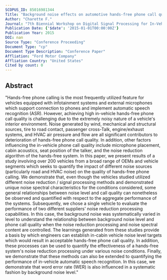 ```yaml
---
SCOPUS_ID: 85016981344
Title: "Background noise effects on automotive hands-free phone call quality and automatic speech recognition"
Author: "Charette F."
Journal: "7th Biennial Workshop on Digital Signal Processing for In-Vehicle Systems and Safety 2015"
Publication Date: {'$date': '2015-01-01T00:00:00Z'}
Publication Year: 2015
DOI: nan
Source Type: "Conference Proceeding"
Document Type: "cp"
Document Type Description: "Conference Paper"
Affliation: "Ford Motor Company"
Affliation Country: "United States"
Cited by count: 0
---
```


## Abstract
"Hands-free phone calling is the most frequently utilized feature for vehicles equipped with infotainment systems and external microphones which support connection to phones and implement automatic speech recognition (ASR). However, achieving high in-vehicle hands-free phone call quality is challenging due to the extremely noisy nature of a vehicle's interior environment. Noise generated by wind, mechanical and structural sources, tire to road contact, passenger cross-Talk, engine/exhaust systems, and HVAC air pressure and flow are all significant contributors to deterioration of hands-free phone call quality. In addition, other factors influencing the in-vehicle phone call quality include microphone placement, cabin acoustics, seat position of the talker, and the noise reduction algorithm of the hands-free system. In this paper, we present results of a study involving over 200 vehicles from a broad range of OEMs and vehicle segments which seeks to quantify the impact of different noise sources (particularly road and HVAC noise) on the quality of hands-free phone calling. We demonstrate that, even though the vehicles studied utilized different noise reduction / signal processing methods and demonstrated unique noise spectral characteristics for the conditions considered, some general relationships between noise level and call quality can nonetheless be observed and quantified with respect to the aggregate performance of the systems. Subsequently, we chose a single vehicle to evaluate the performance of two different suppliers' noise reduction processing capabilities. In this case, the background noise was systematically varied in level to understand the relationship between background noise level and phone call quality when the noise reduction processing and noise spectral content are controlled. The learnings generated from these studies provide a basis by which engineers can establish in-cabin vehicle noise level targets which would result in acceptable hands-free phone call quality. In addition, these processes can be used to quantify the effectiveness of a hands-free system's noise reduction processing under various noise conditions. Finally, we demonstrate that these methods can also be extended to quantifying the performance of in-vehicle automatic speech recognition. In this case, we demonstrate that word error rate (WER) is also influenced in a systematic fashion by background noise level."
